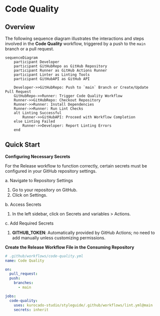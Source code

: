 # Code Quality

## Overview

The following sequence diagram illustrates the interactions and steps involved in the **Code
Quality** workflow, triggered by a push to the `main` branch or a pull request.

```mermaid
sequenceDiagram
    participant Developer
    participant GitHubRepo as GitHub Repository
    participant Runner as GitHub Actions Runner
    participant Linter as Linting Tools
    participant GitHubAPI as GitHub API

    Developer->>GitHubRepo: Push to `main` Branch or Create/Update Pull Request
    GitHubRepo->>Runner: Trigger Code Quality Workflow
    Runner->>GitHubRepo: Checkout Repository
    Runner->>Runner: Install Dependencies
    Runner->>Runner: Run Lint Checks
    alt Linting Successful
        Runner->>GitHubAPI: Proceed with Workflow Completion
    else Linting Failed
        Runner->>Developer: Report Linting Errors
    end
```

## Quick Start

**Configuring Necessary Secrets**

For the Release workflow to function correctly, certain secrets must be configured in your GitHub
repository settings.

a. Navigate to Repository Settings

1. Go to your repository on GitHub.
2. Click on Settings.

b. Access Secrets

1. In the left sidebar, click on Secrets and variables > Actions.

c. Add Required Secrets

1. **GITHUB_TOKEN**: Automatically provided by GitHub Actions; no need to add manually unless
   customizing permissions.

**Create the Release Workflow File in the Consuming Repository**

```yaml
# .github/workflows/code-quality.yml
name: Code Quality

on:
  pull_request:
  push:
    branches:
      - main

jobs:
  code-quality:
    uses: kurocado-studio/styleguide/.github/workflows/lint.yml@main
    secrets: inherit
```
